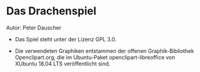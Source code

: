 
Das Drachenspiel
================

Autor: Peter Dauscher

* Das Spiel steht unter der Lizenz GPL 3.0.

* Die verwendeten Graphiken entstammen der offenen Graphik-Bibliothek Openclipart.org, die im Ubuntu-Paket openclipart-libreoffice von XUbuntu 18.04 LTS veröffentlicht sind.


